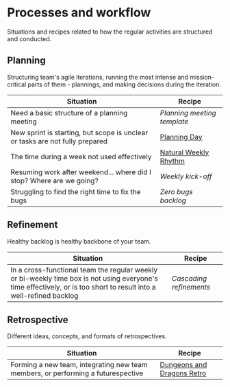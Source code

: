 #  Processes and workflow

Situations and recipes related to how the regular activities are structured and conducted.

## Planning

Structuring team's agile iterations, running the most intense and mission-critical parts of them - plannings, and making decisions during the iteration.

|Situation|Recipe|
|---------|------|
|Need a basic structure of a planning meeting|_Planning meeting template_|
|New sprint is starting, but scope is unclear or tasks are not fully prepared|[Planning Day](./planning/planning-day.md)|
|The time during a week not used effectively|[Natural Weekly Rhythm](./planning/natural-weekly-rhythm.md)|
|Resuming work after weekend... where did I stop? Where are we going?|_Weekly kick-off_|
|Struggling to find the right time to fix the bugs|_Zero bugs backlog_|

## Refinement

Healthy backlog is healthy backbone of your team.

|Situation|Recipe|
|---------|------|
|In a cross-functional team the regular weekly or bi-weekly time box is not using everyone's time effectively, or is too short to result into a well-refined backlog|_Cascading refinements_|

## Retrospective

Different ideas, concepts, and formats of retrospectives.

|Situation|Recipe|
|---------|------|
|Forming a new team, integrating new team members, or performing a futurespective|[Dungeons and Dragons Retro](./retrospective/dungeons-and-dragons-retrospective.md)|
